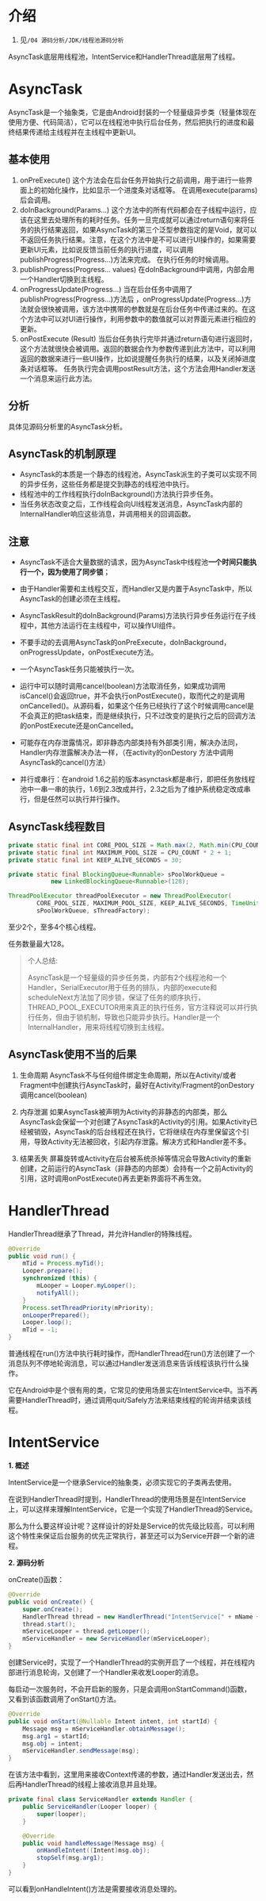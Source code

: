 # 介绍

1.   见`/04 源码分析/JDK/线程池源码分析`

AsyncTask底层用线程池，IntentService和HandlerThread底层用了线程。

# AsyncTask

AsyncTask是一个抽象类，它是由Android封装的一个轻量级异步类（轻量体现在使用方便、代码简洁），它可以在线程池中执行后台任务，然后把执行的进度和最终结果传递给主线程并在主线程中更新UI。

## 基本使用

1. onPreExecute()
    这个方法会在后台任务开始执行之前调用，用于进行一些界面上的初始化操作，比如显示一个进度条对话框等。
    在调用execute(params)后会调用。
2. doInBackground(Params...)
    这个方法中的所有代码都会在子线程中运行，应该在这里去处理所有的耗时任务。任务一旦完成就可以通过return语句来将任务的执行结果返回，如果AsyncTask的第三个泛型参数指定的是Void，就可以不返回任务执行结果。注意，在这个方法中是不可以进行UI操作的，如果需要更新UI元素，比如说反馈当前任务的执行进度，可以调用publishProgress(Progress...)方法来完成。
    在执行任务的时候调用。
3. publishProgress(Progress... values)
    在doInBackground中调用，内部会用一个Handler切换到主线程。
4. onProgressUpdate(Progress...)
    当在后台任务中调用了publishProgress(Progress...)方法后 ，onProgressUpdate(Progress...)方法就会很快被调用，该方法中携带的参数就是在后台任务中传递过来的。在这个方法中可以对UI进行操作，利用参数中的数值就可以对界面元素进行相应的更新。
5. onPostExecute (Result)
    当后台任务执行完毕并通过return语句进行返回时，这个方法就很快会被调用。返回的数据会作为参数传递到此方法中，可以利用返回的数据来进行一些UI操作，比如说提醒任务执行的结果，以及关闭掉进度条对话框等。
    任务执行完会调用postResult方法，这个方法会用Handler发送一个消息来运行此方法。

## 分析

具体见源码分析里的AsyncTask分析。

## AsyncTask的机制原理

- AsyncTask的本质是一个静态的线程池，AsyncTask派生的子类可以实现不同的异步任务，这些任务都是提交到静态的线程池中执行。
- 线程池中的工作线程执行doInBackground()方法执行异步任务。
- 当任务状态改变之后，工作线程会向UI线程发送消息，AsyncTask内部的InternalHandler响应这些消息，并调用相关的回调函数。

## 注意

- AsyncTask不适合大量数据的请求，因为AsyncTask中线程池**一个时间只能执行一个，因为使用了同步锁**；

- 由于Handler需要和主线程交互，而Handler又是内置于AsyncTask中，所以AsyncTask的创建必须在主线程。
- AsyncTaskResult的doInBackground(Params)方法执行异步任务运行在子线程中，其他方法运行在主线程中，可以操作UI组件。
- 不要手动的去调用AsyncTask的onPreExecute，doInBackground，onProgressUpdate，onPostExecute方法。
- 一个AsyncTask任务只能被执行一次。
- 运行中可以随时调用cancel(boolean)方法取消任务，如果成功调用isCancel()会返回true，并不会执行onPostExecute()，取而代之的是调用onCancelled()。从源码看，如果这个任务已经执行了这个时候调用cancel是不会真正的把task结束，而是继续执行，只不过改变的是执行之后的回调方法的onPostExecute还是onCancelled。
- 可能存在内存泄露情况，即非静态内部类持有外部类引用，解决办法同，Handler内存泄露解决办法一样，（在activity的onDestory 方法中调用 AsyncTask的cancel()方法）
- 并行或串行：在android 1.6之前的版本asynctask都是串行，即把任务放线程池中一串一串的执行，1.6到2.3改成并行，2.3之后为了维护系统稳定改成串行，但是任然可以执行并行操作。

## AsyncTask线程数目

```java
private static final int CORE_POOL_SIZE = Math.max(2, Math.min(CPU_COUNT - 1, 4));
private static final int MAXIMUM_POOL_SIZE = CPU_COUNT * 2 + 1;
private static final int KEEP_ALIVE_SECONDS = 30;

private static final BlockingQueue<Runnable> sPoolWorkQueue =
            new LinkedBlockingQueue<Runnable>(128);

ThreadPoolExecutor threadPoolExecutor = new ThreadPoolExecutor(
        CORE_POOL_SIZE, MAXIMUM_POOL_SIZE, KEEP_ALIVE_SECONDS, TimeUnit.SECONDS,
        sPoolWorkQueue, sThreadFactory);
```

至少2个，至多4个核心线程。

任务数量最大128。

> 个人总结:
>
> AsyncTask是一个轻量级的异步任务类，内部有2个线程池和一个Handler，SerialExecutor用于任务的排队，内部的execute和scheduleNext方法加了同步锁，保证了任务的顺序执行，THREAD_POOL_EXECUTOR用来真正的执行任务，官方注释说可以并行执行任务，但由于锁机制，导致也只能异步执行。Handler是一个InternalHandler，用来将线程切换到主线程。

## AsyncTask使用不当的后果

1. 生命周期
    AsyncTask不与任何组件绑定生命周期，所以在Activity/或者Fragment中创建执行AsyncTask时，最好在Activity/Fragment的onDestory调用cancel(boolean)

2. 内存泄漏
    如果AsyncTask被声明为Activity的非静态的内部类，那么AsyncTask会保留一个对创建了AsyncTask的Activity的引用。如果Activity已经被销毁，AsyncTask的后台线程还在执行，它将继续在内存里保留这个引用，导致Activity无法被回收，引起内存泄露。解决方式和Handler差不多。

3. 结果丢失
    屏幕旋转或Activity在后台被系统杀掉等情况会导致Activity的重新创建，之前运行的AsyncTask（非静态的内部类）会持有一个之前Activity的引用，这时调用onPostExecute()再去更新界面将不再生效。

# HandlerThread

HandlerThread继承了Thread，并允许Handler的特殊线程。

```java
@Override
public void run() {
    mTid = Process.myTid();
    Looper.prepare();
    synchronized (this) {
        mLooper = Looper.myLooper();
        notifyAll();
    }
    Process.setThreadPriority(mPriority);
    onLooperPrepared();
    Looper.loop();
    mTid = -1;
}
```

普通线程在run()方法中执行耗时操作，而HandlerThread在run()方法创建了一个消息队列不停地轮询消息，可以通过Handler发送消息来告诉线程该执行什么操作。

它在Android中是个很有用的类，它常见的使用场景实在IntentService中。当不再需要HandlerThread时，通过调用quit/Safely方法来结束线程的轮询并结束该线程。

# **IntentService**

**1. 概述**

IntentService是一个继承Service的抽象类，必须实现它的子类再去使用。

在说到HandlerThread时提到，HandlerThread的使用场景是在IntentService上，可以这样来理解IntentService，它是一个实现了HandlerThread的Service。

那么为什么要这样设计呢？这样设计的好处是Service的优先级比较高，可以利用这个特性来保证后台服务的优先正常执行，甚至还可以为Service开辟一个新的进程。

**2. 源码分析**

onCreate()函数：

```java
@Override
public void onCreate() {
    super.onCreate();
    HandlerThread thread = new HandlerThread("IntentService[" + mName + "]");
    thread.start();
    mServiceLooper = thread.getLooper();
    mServiceHandler = new ServiceHandler(mServiceLooper);
}
```

创建Service时，实现了一个HandlerThread的实例开启了一个线程，并在线程内部进行消息轮询，又创建了一个Handler来收发Looper的消息。

每启动一次服务时，不会开启新的服务，只是会调用onStartCommand()函数，又看到该函数调用了onStart()方法。

```java
@Override
public void onStart(@Nullable Intent intent, int startId) {
    Message msg = mServiceHandler.obtainMessage();
    msg.arg1 = startId;
    msg.obj = intent;
    mServiceHandler.sendMessage(msg);
}
```

在该方法中看到，这里用来接收Context传递的参数，通过Handler发送出去，然后再HandlerThread的线程上接收消息并且处理。

```java
private final class ServiceHandler extends Handler {
    public ServiceHandler(Looper looper) {
        super(looper);
    }

    @Override
    public void handleMessage(Message msg) {
        onHandleIntent((Intent)msg.obj);
        stopSelf(msg.arg1);
    }
}
```

可以看到onHandleIntent()方法是需要接收消息处理的。
